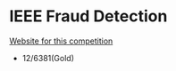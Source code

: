 # IEEE Fraud Detection

[Website for this competition](https://www.kaggle.com/c/ieee-fraud-detection)
- 12/6381(Gold)